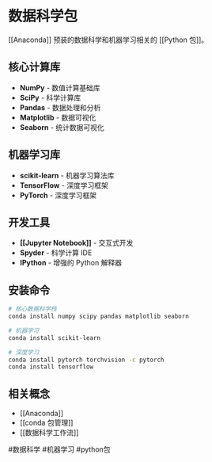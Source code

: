 # 数据科学包

[[Anaconda]] 预装的数据科学和机器学习相关的 [[Python 包]]。

## 核心计算库

- **NumPy** - 数值计算基础库
- **SciPy** - 科学计算库
- **Pandas** - 数据处理和分析
- **Matplotlib** - 数据可视化
- **Seaborn** - 统计数据可视化

## 机器学习库

- **scikit-learn** - 机器学习算法库
- **TensorFlow** - 深度学习框架
- **PyTorch** - 深度学习框架

## 开发工具

- **[[Jupyter Notebook]]** - 交互式开发
- **Spyder** - 科学计算 IDE
- **IPython** - 增强的 Python 解释器

## 安装命令

```bash
# 核心数据科学栈
conda install numpy scipy pandas matplotlib seaborn

# 机器学习
conda install scikit-learn

# 深度学习
conda install pytorch torchvision -c pytorch
conda install tensorflow
```

## 相关概念

- [[Anaconda]]
- [[conda 包管理]]
- [[数据科学工作流]]

#数据科学 #机器学习 #python包
